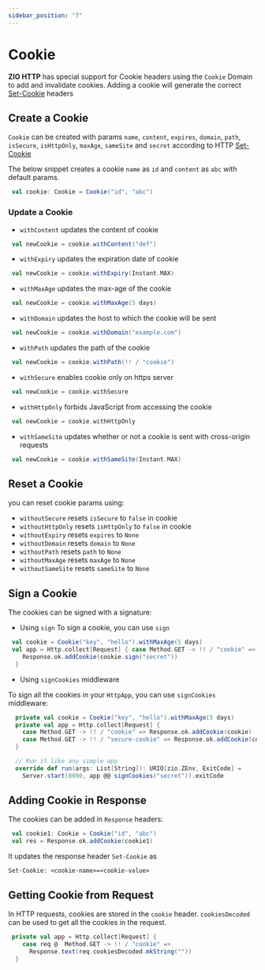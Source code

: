 ```yaml
---
sidebar_position: "7"
---
```

# Cookie

**ZIO HTTP** has special support for Cookie headers using the `Cookie` Domain to add and invalidate cookies. Adding a cookie will generate the correct [Set-Cookie](https://developer.mozilla.org/en-US/docs/Web/HTTP/Headers/Set-Cookie) headers

## Create a Cookie

`Cookie` can be created with params `name`, `content`, `expires`, `domain`, `path`, `isSecure`, `isHttpOnly`, `maxAge`, `sameSite` and `secret` according to HTTP [Set-Cookie](https://developer.mozilla.org/en-US/docs/Web/HTTP/Headers/Set-Cookie)  

The below snippet creates a cookie `name` as `id` and `content` as `abc` with default params.
```scala
 val cookie: Cookie = Cookie("id", "abc")
```
### Update a Cookie

- `withContent` updates the content of cookie
```scala
 val newCookie = cookie.withContent("def")
```
- `withExpiry` updates the expiration date of cookie
```scala
 val newCookie = cookie.withExpiry(Instant.MAX)
```
- `withMaxAge` updates the max-age of the cookie
```scala
 val newCookie = cookie.withMaxAge(5 days)
```
- `withDomain` updates the host to which the cookie will be sent
```scala
 val newCookie = cookie.withDomain("example.com")
```
- `withPath` updates the path of the cookie
```scala
 val newCookie = cookie.withPath(!! / "cookie")
```
- `withSecure` enables cookie only on https server 
```scala
 val newCookie = cookie.withSecure
```
- `withHttpOnly` forbids JavaScript from accessing the cookie
```scala
 val newCookie = cookie.withHttpOnly
```
- `withSameSite` updates whether or not a cookie is sent with cross-origin requests
```scala
 val newCookie = cookie.withSameSite(Instant.MAX)
```

## Reset a Cookie

you can reset cookie params using:
- `withoutSecure` resets `isSecure` to `false` in cookie
- `withoutHttpOnly` resets `isHttpOnly` to `false` in cookie
- `withoutExpiry` resets `expires` to `None`
- `withoutDomain` resets `domain` to `None`
- `withoutPath` resets `path` to `None`
- `withoutMaxAge` resets `maxAge` to `None`
- `withoutSameSite` resets `sameSite` to `None`

## Sign a Cookie

The cookies can be signed with a signature:
 
 - Using `sign`
 To sign a cookie, you can use `sign`
```scala
 val cookie = Cookie("key", "hello").withMaxAge(5 days)
 val app = Http.collect[Request] { case Method.GET -> !! / "cookie" =>
    Response.ok.addCookie(cookie.sign("secret"))
  }
```
- Using `signCookies` middleware

To sign all the cookies in your `HttpApp`, you can use `signCookies` middleware:
```scala
  private val cookie = Cookie("key", "hello").withMaxAge(5 days)
  private val app = Http.collect[Request] {
    case Method.GET -> !! / "cookie" => Response.ok.addCookie(cookie)
    case Method.GET -> !! / "secure-cookie" => Response.ok.addCookie(cookie.withSecure)
  }

  // Run it like any simple app
  override def run(args: List[String]): URIO[zio.ZEnv, ExitCode] =
    Server.start(8090, app @@ signCookies("secret")).exitCode
``` 

## Adding Cookie in Response

The cookies can be added in `Response` headers:
```scala
 val cookie1: Cookie = Cookie("id", "abc")
 val res = Response.ok.addCookie(cookie1)
```
It updates the response header `Set-Cookie` as

```Set-Cookie: <cookie-name>=<cookie-value>```

## Getting Cookie from Request

In HTTP requests, cookies are stored in the `cookie` header.
`cookiesDecoded` can be used to get all the cookies in the request.

```scala
 private val app = Http.collect[Request] {
    case req @  Method.GET -> !! / "cookie" =>
      Response.text(req.cookiesDecoded.mkString(""))
  }
```



